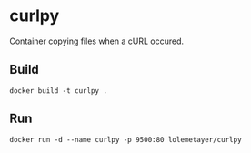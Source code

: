 # curlpy
Container copying files when a cURL occured.



## Build

    docker build -t curlpy .

## Run

    docker run -d --name curlpy -p 9500:80 lolemetayer/curlpy
